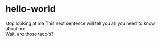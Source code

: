 # hello-world
stop looking at me
This next sentence will tell you all you need to know about me.  
Wait, are those taco's?
